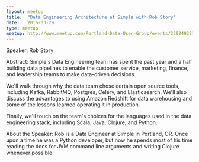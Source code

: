 ```yaml
---
layout: meetup
title:  "Data Engineering Architecture at Simple with Rob Story"
date:   2016-03-29
type: meetup
meetup: http://www.meetup.com/Portland-Data-User-Group/events/229249381/
---
```


Speaker: Rob Story

Abstract: Simple's Data Engineering team has spent the past year and a half building data pipelines to enable the customer service, marketing, finance, and leadership teams to make data-driven decisions.

We'll walk through why the data team chose certain open source tools, including Kafka, RabbitMQ, Postgres, Celery, and Elasticsearch. We'll also discuss the advantages to using Amazon Redshift for data warehousing and some of the lessons learned operating it in production.

Finally, we'll touch on the team's choices for the languages used in the data engineering stack, including Scala, Java, Clojure, and Python.

About the Speaker: Rob is a Data Engineer at Simple in Portland, OR. Once upon a time he was a Python developer, but now he spends most of his time reading the docs for JVM command line arguments and writing Clojure whenever possible.